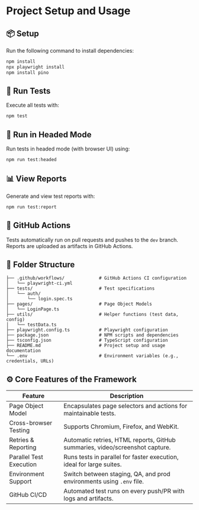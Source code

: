 # Project Setup and Usage

## 📦 Setup
Run the following command to install dependencies:
```bash
npm install
npx playwright install
npm install pino
```

## 🧪 Run Tests
Execute all tests with:
```bash
npm test
```

## 🧪 Run in Headed Mode
Run tests in headed mode (with browser UI) using:
```bash
npm run test:headed
```

## 📊 View Reports
Generate and view test reports with:
```bash
npm run test:report
```

## 🚀 GitHub Actions
Tests automatically run on pull requests and pushes to the `dev` branch. Reports are uploaded as artifacts in GitHub Actions.

## 📁 Folder Structure
```
├── .github/workflows/             # GitHub Actions CI configuration
│   └── playwright-ci.yml
├── tests/                         # Test specifications
│   └── auth/
│       └── login.spec.ts
├── pages/                         # Page Object Models
│   └── LoginPage.ts
├── utils/                         # Helper functions (test data, config)
│   └── testData.ts
├── playwright.config.ts           # Playwright configuration
├── package.json                   # NPM scripts and dependencies
├── tsconfig.json                  # TypeScript configuration
├── README.md                      # Project setup and usage documentation
└── .env                           # Environment variables (e.g., credentials, URLs)
```

## ⚙️ Core Features of the Framework

| Feature                  | Description                                                                 |
|--------------------------|-----------------------------------------------------------------------------|
| Page Object Model        | Encapsulates page selectors and actions for maintainable tests.              |
| Cross-browser Testing    | Supports Chromium, Firefox, and WebKit.                                      |
| Retries & Reporting      | Automatic retries, HTML reports, GitHub summaries, video/screenshot capture. |
| Parallel Test Execution  | Runs tests in parallel for faster execution, ideal for large suites.         |
| Environment Support      | Switch between staging, QA, and prod environments using `.env` file.         |
| GitHub CI/CD             | Automated test runs on every push/PR with logs and artifacts.                |
